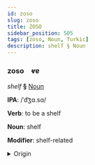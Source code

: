 ```yaml
---
id: zoso
slug: zoso
title: ZOSO
sidebar_position: 505
tags: [zoso, Noun, Turkic]
description: shelf § Noun
---
```


### zoso&emsp;<span kind="abugida">ⱴɐ</span>

*shelf* **§** [Noun](../../tags/Noun)

**IPA**: /ˈd͡ʒɑ.sɑ/

**Verb**: to be a shelf

**Noun**: shelf

**Modifier**: shelf-related

<details>
    <summary>Origin</summary>
    Uyghur جازا jaza /d͡ʒɑzɑ/<br/>
    <em>Turkic Language Family</em>
</details>
